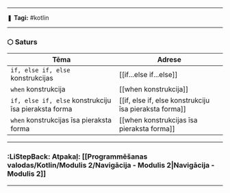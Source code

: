 ___

❚ **Tagi:** #kotlin 

---
### ⬡ Saturs

| Tēma                                                 | Adrese                                                 |
| ---------------------------------------------------- | ------------------------------------------------------ |
| `if, else if, else` konstrukcijas                    | [[if...else if...else]]                                |
| `when` konstrukcija                                  | [[when konstrukcija]]                                  |
| `if, else if, else` konstrukciju īsa pieraksta forma | [[if, else if, else konstrukciju īsa pieraksta forma]] |
| `when` konstrukcijas īsa pieraksta forma             | [[when konstrukcijas īsa pieraksta forma]]             |

---
### :LiStepBack: Atpakaļ: [[Programmēšanas valodas/Kotlin/Modulis 2/Navigācija - Modulis 2|Navigācija - Modulis 2]]

___